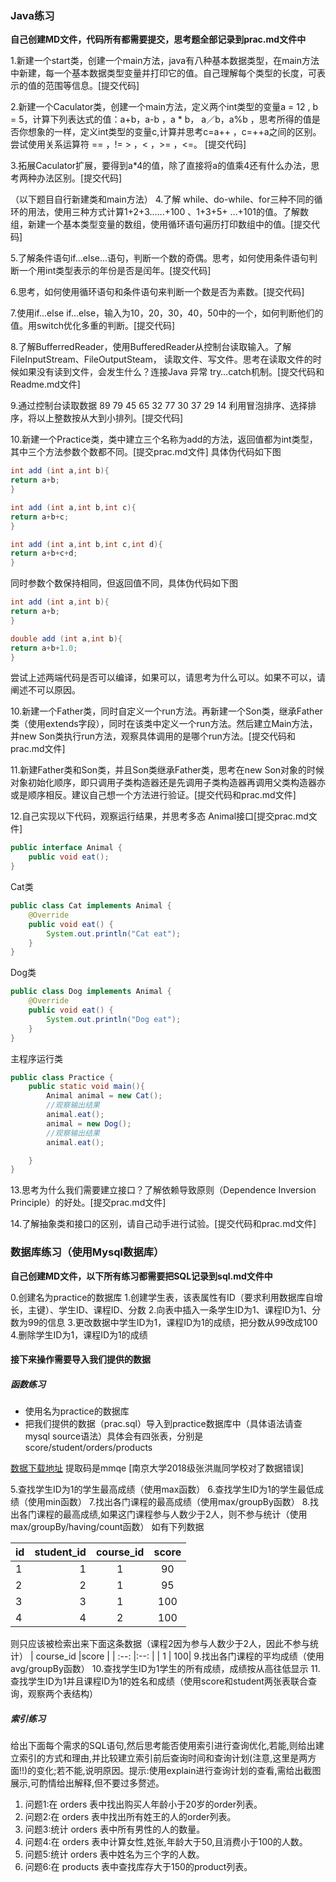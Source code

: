 ### Java练习
**自己创建MD文件，代码所有都需要提交，思考题全部记录到prac.md文件中**

1.新建一个start类，创建一个main方法，java有八种基本数据类型，在main方法中新建，每一个基本数据类型变量并打印它的值。自己理解每个类型的长度，可表示的值的范围等信息。[提交代码]


2.新建一个Caculator类，创建一个main方法，定义两个int类型的变量a = 12 , b = 5，计算下列表达式的值：a+b，a-b ，a * b， a／b，a%b ，思考所得的值是否你想象的一样，定义int类型的变量c,计算并思考c=a++ ，c=++a之间的区别。尝试使用关系运算符 == ，!= > ，< ，>= ，<=。 [提交代码]

3.拓展Caculator扩展，要得到a*4的值，除了直接将a的值乘4还有什么办法，思考两种办法区别。[提交代码]

（以下题目自行新建类和main方法）
4.了解 while、do-while、for三种不同的循环的用法，使用三种方式计算1+2+3......+100 、1+3+5+ …+101的值。了解数组，新建一个基本类型变量的数组，使用循环语句遍历打印数组中的值。[提交代码]

5.了解条件语句if...else...语句，判断一个数的奇偶。思考，如何使用条件语句判断一个用int类型表示的年份是否是闰年。[提交代码]

6.思考，如何使用循环语句和条件语句来判断一个数是否为素数。[提交代码]


7.使用if...else if...else，输入为10，20，30，40，50中的一个，如何判断他们的值。用switch优化多重的判断。[提交代码]

8.了解BufferredReader，使用BufferedReader从控制台读取输入。了解FileInputStream、FileOutputSteam， 读取文件、写文件。思考在读取文件的时候如果没有读到文件，会发生什么？连接Java 异常 try…catch机制。[提交代码和Readme.md文件]

9.通过控制台读取数据
 89 79 45 65 32 77 30 37 29 14
利用冒泡排序、选择排序，将以上整数按从大到小排列。[提交代码]

10.新建一个Practice类，类中建立三个名称为add的方法，返回值都为int类型，其中三个方法参数个数都不同。[提交prac.md文件]
具体伪代码如下图

```java
int add (int a,int b){
return a+b;
}

int add (int a,int b,int c){
return a+b+c;
}

int add (int a,int b,int c,int d){
return a+b+c+d;
}
```

同时参数个数保持相同，但返回值不同，具体伪代码如下图
```java
int add (int a,int b){
return a+b;
}

double add (int a,int b){
return a+b+1.0;
}

```
尝试上述两端代码是否可以编译，如果可以，请思考为什么可以。如果不可以，请阐述不可以原因。

10.新建一个Father类，同时自定义一个run方法。再新建一个Son类，继承Father类（使用extends字段），同时在该类中定义一个run方法。然后建立Main方法，并new Son类执行run方法，观察具体调用的是哪个run方法。[提交代码和prac.md文件]

11.新建Father类和Son类，并且Son类继承Father类，思考在new Son对象的时候对象初始化顺序，即只调用子类构造器还是先调用子类构造器再调用父类构造器亦或是顺序相反。建议自己想一个方法进行验证。[提交代码和prac.md文件]

12.自己实现以下代码，观察运行结果，并思考多态
Animal接口[提交prac.md文件]
```java
public interface Animal {
    public void eat();
}
```
Cat类
```java
public class Cat implements Animal {
    @Override
    public void eat() {
        System.out.println("Cat eat");
    }
}
```
Dog类
```java
public class Dog implements Animal {
    @Override
    public void eat() {
        System.out.println("Dog eat");
    }
}
```
主程序运行类
```java
public class Practice {
    public static void main(){
        Animal animal = new Cat();
        //观察输出结果
        animal.eat();
        animal = new Dog();
        //观察输出结果
        animal.eat();

    }
}
```
13.思考为什么我们需要建立接口？了解依赖导致原则（Dependence Inversion Principle）的好处。[提交prac.md文件]

14.了解抽象类和接口的区别，请自己动手进行试验。[提交代码和prac.md文件]

### 数据库练习（使用Mysql数据库）
**自己创建MD文件，以下所有练习都需要把SQL记录到sql.md文件中**

0.创建名为practice的数据库
1.创建学生表，该表属性有ID（要求利用数据库自增长，主键）、学生ID、课程ID、分数
2.向表中插入一条学生ID为1、课程ID为1、分数为99的信息
3.更改数据中学生ID为1，课程ID为1的成绩，把分数从99改成100
4.删除学生ID为1，课程ID为1的成绩

#### 接下来操作需要导入我们提供的数据
##### 函数练习
* 使用名为practice的数据库
* 把我们提供的数据（prac.sql）导入到practice数据库中（具体语法请查mysql source语法）具体会有四张表，分别是score/student/orders/products

[数据下载地址](https://pan.baidu.com/s/1itkU_RjKxFCaz-gWGiuubw) 提取码是mmqe [南京大学2018级张洪胤同学校对了数据错误]

5.查找学生ID为1的学生最高成绩（使用max函数）
6.查找学生ID为1的学生最低成绩（使用min函数）
7.找出各门课程的最高成绩（使用max/groupBy函数）
8.找出各门课程的最高成绩,如果这门课程参与人数少于2人，则不参与统计（使用max/groupBy/having/count函数）
如有下列数据

| id      |    student_id | course_id  |score  |
| :---- | --------:| :--: |:--: |
| 1  | 1  |  1   | 90|
| 2  | 2  |  1   | 95|
| 3  | 3  |  1   | 100|
| 4  | 4  |  2   | 100|

则只应该被检索出来下面这条数据（课程2因为参与人数少于2人，因此不参与统计）
| course_id  |score  |
| :--: |:--: |
|  1   | 100|
9.找出各门课程的平均成绩（使用avg/groupBy函数）
10.查找学生ID为1学生的所有成绩，成绩按从高往低显示
11.查找学生ID为1并且课程ID为1的姓名和成绩（使用score和student两张表联合查询，观察两个表结构）

##### 索引练习
给出下面每个需求的SQL语句,然后思考能否使用索引进行查询优化,若能,则给出建立索引的方式和理由,并比较建立索引前后查询时间和查询计划(注意,这里是两方面!!)的变化;若不能,说明原因。提示:使用explain进行查询计划的查看,需给出截图展示,可酌情给出解释,但不要过多赘述。
1. 问题1:在 orders 表中找出购买人年龄小于20岁的order列表。  
2. 问题2:在 orders 表中找出所有姓王的人的order列表。  
3. 问题3:统计 orders 表中所有男性的人的数量。  
4. 问题4:在 orders 表中计算女性,姓张,年龄大于50,且消费小于100的人数。   
5. 问题5:统计 orders 表中姓名为三个字的人数。  
6. 问题6:在 products 表中查找库存大于150的product列表。  
